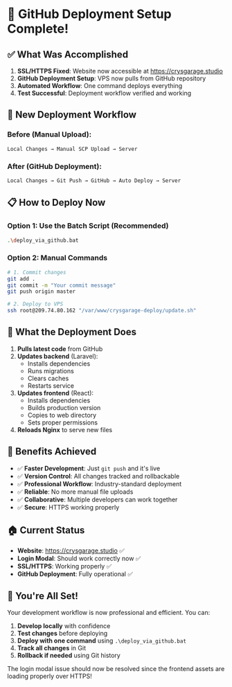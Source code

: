 # 🎉 GitHub Deployment Setup Complete!

## ✅ What Was Accomplished

1. **SSL/HTTPS Fixed**: Website now accessible at https://crysgarage.studio
2. **GitHub Deployment Setup**: VPS now pulls from GitHub repository
3. **Automated Workflow**: One command deploys everything
4. **Test Successful**: Deployment workflow verified and working

## 🚀 New Deployment Workflow

### Before (Manual Upload):

```
Local Changes → Manual SCP Upload → Server
```

### After (GitHub Deployment):

```
Local Changes → Git Push → GitHub → Auto Deploy → Server
```

## 📋 How to Deploy Now

### Option 1: Use the Batch Script (Recommended)

```bash
.\deploy_via_github.bat
```

### Option 2: Manual Commands

```bash
# 1. Commit changes
git add .
git commit -m "Your commit message"
git push origin master

# 2. Deploy to VPS
ssh root@209.74.80.162 "/var/www/crysgarage-deploy/update.sh"
```

## 🔧 What the Deployment Does

1. **Pulls latest code** from GitHub
2. **Updates backend** (Laravel):
   - Installs dependencies
   - Runs migrations
   - Clears caches
   - Restarts service
3. **Updates frontend** (React):
   - Installs dependencies
   - Builds production version
   - Copies to web directory
   - Sets proper permissions
4. **Reloads Nginx** to serve new files

## 🎯 Benefits Achieved

- ✅ **Faster Development**: Just `git push` and it's live
- ✅ **Version Control**: All changes tracked and rollbackable
- ✅ **Professional Workflow**: Industry-standard deployment
- ✅ **Reliable**: No more manual file uploads
- ✅ **Collaborative**: Multiple developers can work together
- ✅ **Secure**: HTTPS working properly

## 🏠 Current Status

- **Website**: https://crysgarage.studio ✅
- **Login Modal**: Should work correctly now ✅
- **SSL/HTTPS**: Working properly ✅
- **GitHub Deployment**: Fully operational ✅

## 🎊 You're All Set!

Your development workflow is now professional and efficient. You can:

1. **Develop locally** with confidence
2. **Test changes** before deploying
3. **Deploy with one command** using `.\deploy_via_github.bat`
4. **Track all changes** in Git
5. **Rollback if needed** using Git history

The login modal issue should now be resolved since the frontend assets are loading properly over HTTPS!

